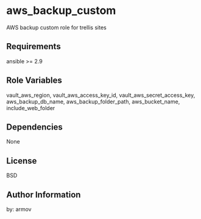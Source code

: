 aws_backup_custom
=========

AWS backup custom role for trellis sites

Requirements
------------

ansible >= 2.9

Role Variables
--------------

vault_aws_region,
vault_aws_access_key_id,
vault_aws_secret_access_key,
aws_backup_db_name,
aws_backup_folder_path,
aws_bucket_name,
include_web_folder


Dependencies
------------

None


License
-------

BSD

Author Information
------------------
by: armov
